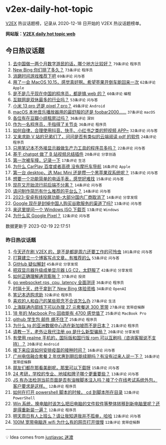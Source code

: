 # v2ex-daily-hot-topic

[V2EX](https://www.v2ex.com/) 热议话题榜，记录从 2020-12-18 日开始的 V2EX 热议话题榜单。

**网站版：[V2EX daily hot topic web](https://boojack.github.io/v2ex-daily-hot-topic-web/)**

## 今日热议话题

<!-- TODAY BEGIN -->

1. [去中国做一两个月数字游民的话，哪个地方比较好？](https://www.v2ex.com/t/917282) `79条评论` `程序员`
1. [New Bing 你们排了多久？](https://www.v2ex.com/t/917306) `73条评论` `程序员`
1. [消磨时间游戏推荐下吧](https://www.v2ex.com/t/917320) `69条评论` `问与答`
1. [用了一会 MacOS 10.15，感觉真好啊。希望苹果开倒车能回来一次](https://www.v2ex.com/t/917284) `62条评论` `Apple`
1. [是不是几乎现在中国的程序员，都是搞 web 的？](https://www.v2ex.com/t/917340) `60条评论` `编程`
1. [互联网是双休最多的行业吗？](https://www.v2ex.com/t/917294) `53条评论` `问与答`
1. [小米 13 pro 还是 pixel 7 pro？](https://www.v2ex.com/t/917289) `49条评论` `Android`
1. [macOS 本地音乐播放器用的最舒服的还是 foobar2000……](https://www.v2ex.com/t/917339) `37条评论` `macOS`
1. [各位有在豆瓣小组租房过吗？](https://www.v2ex.com/t/917290) `36条评论` `深圳`
1. [作为一名程序员，手指得了关节炎](https://www.v2ex.com/t/917387) `36条评论` `程序员`
1. [如何自律，合理使用抖音、快手、小红书之类的短视频 APP~](https://www.v2ex.com/t/917338) `32条评论` `问与答`
1. [又来求助 V 站的兄弟们了，问问是否有类似的云端阅读 pdf 的软件](https://www.v2ex.com/t/917421) `24条评论` `程序员`
1. [只用笔记本不外接显示器做生产力工具的程序员多吗？](https://www.v2ex.com/t/917436) `22条评论` `问与答`
1. [基于 chatgpt 做了 B 站视频总结插件](https://www.v2ex.com/t/917409) `20条评论` `分享创造`
1. [第一次被车撞，记录一下](https://www.v2ex.com/t/917437) `17条评论` `生活`
1. [为什么 CarPlay 百度或者高德 没有摩托车导航](https://www.v2ex.com/t/917453) `16条评论` `Apple`
1. [第一台 desktop，选 Mac Mini 还是攒一个黑苹果双系统呢？](https://www.v2ex.com/t/917374) `15条评论` `问与答`
1. [想要一个功能简单的电话手表，感觉好难找](https://www.v2ex.com/t/917281) `15条评论` `问与答`
1. [现在又开始流行前后端不分离？](https://www.v2ex.com/t/917381) `14条评论` `问与答`
1. [请问制作简历有什么推荐的平台么？](https://www.v2ex.com/t/917346) `14条评论` `问与答`
1. [2023-安卓有线投屏功能-大部分国内厂商取消了](https://www.v2ex.com/t/917313) `14条评论` `分享发现`
1. [Google 现在是封掉中国人购买谷歌服务的渠道了吗?](https://www.v2ex.com/t/917457) `13条评论` `问与答`
1. [来这里提问一个 Windows ISO 下载页](https://www.v2ex.com/t/917321) `13条评论` `Windows`
1. [为什么买 Google Pixel？](https://www.v2ex.com/t/917439) `12条评论` `问与答`

数据更新于 2023-02-19 22:17:51

<!-- TODAY END -->

### 昨日热议话题

<!-- YESTERDAY BEGIN -->

1. [今天还在刷 V2EX 的，是不是都是周六还要工作的可怜虫](https://www.v2ex.com/t/917154) `101条评论` `问与答`
1. [打算建立一个博客写点文章，有推荐的么](https://www.v2ex.com/t/917124) `53条评论` `问与答`
1. [GitHub 疑似解封](https://www.v2ex.com/t/917108) `45条评论` `分享发现`
1. [把双显示器升级成单显示器 LG C2，太舒服了](https://www.v2ex.com/t/917110) `42条评论` `分享发现`
1. [如何正确理解通货膨胀？](https://www.v2ex.com/t/917150) `37条评论` `投资`
1. [go websocket rps, cpu, latency 全面测评](https://www.v2ex.com/t/917122) `36条评论` `程序员`
1. [时隔十天，终于拿到了 New Bing 体验资格](https://www.v2ex.com/t/917107) `34条评论` `OpenAI`
1. [笔记本选购求助](https://www.v2ex.com/t/917128) `32条评论` `程序员`
1. [喜欢的人和自己的某些观念不合该怎么办](https://www.v2ex.com/t/917265) `27条评论` `生活`
1. [上海联通内部线下可以办理 27 元套餐送 300 宽带](https://www.v2ex.com/t/917184) `27条评论` `宽带症候群`
1. [18 年的 Macbook Pro 回收能有 4700 感觉值了](https://www.v2ex.com/t/917116) `25条评论` `MacBook Pro`
1. [github 学生包 邮件 绷不住了](https://www.v2ex.com/t/917119) `25条评论` `程序员`
1. [为什么 tg 的亚洲数据中心选在新加坡而不是日本？](https://www.v2ex.com/t/917245) `21条评论` `程序员`
1. [请教一下，老外让我代注册 qq 是什么新型骗局？](https://www.v2ex.com/t/917222) `20条评论` `分享发现`
1. [有使用 realme 手机的，国际版和国行版 rom 可以互刷吗（咨询客服说不支持）？](https://www.v2ex.com/t/917159) `20条评论` `Android`
1. [接下来应该如何安排疫苗的接种时间？](https://www.v2ex.com/t/917178) `16条评论` `问与答`
1. [广州电信融合套餐 2 年优惠到期后能续期吗？有没有过来人说一下？](https://www.v2ex.com/t/917118) `16条评论` `宽带症候群`
1. [朋友们都在那看美剧呢，那里可以下载呀](https://www.v2ex.com/t/917155) `15条评论` `问与答`
1. [24 考研，学校的专业、地域和牌子哪个更重要些？](https://www.v2ex.com/t/917164) `13条评论` `问与答`
1. [JS 有办法检测当前页面是否有油猴脚本注入吗？接了个在线考试系统外包，客户要求是这样。](https://www.v2ex.com/t/917250) `12条评论` `程序员`
1. [如何在打开 powershell 脚本的时候， cd 到脚本所在目录](https://www.v2ex.com/t/917240) `12条评论` `PowerShell`
1. [Win 系统，换电脑时该怎么把旧电脑的文件软件等整体转移到新电脑里呢？还是得重新装一遍？](https://www.v2ex.com/t/917225) `12条评论` `程序员`
1. [明天周日有人上班么？请让我知道我并不孤单，哈哈](https://www.v2ex.com/t/917213) `12条评论` `问与答`
1. [100M 宽带电脑连 wifi 为什么有的网页打开很慢](https://www.v2ex.com/t/917115) `12条评论` `宽带症候群`

<!-- YESTERDAY END -->

---

💡 Idea comes from [justjavac 迷渡](https://github.com/justjavac/)
